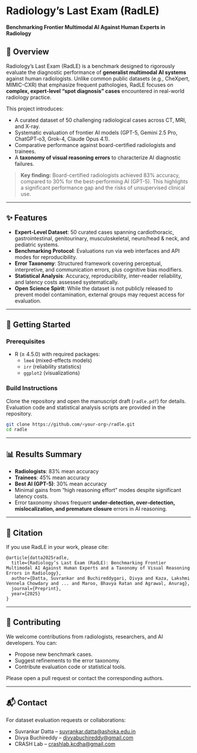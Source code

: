 # Radiology’s Last Exam (RadLE)
**Benchmarking Frontier Multimodal AI Against Human Experts in Radiology**

## 📖 Overview
Radiology’s Last Exam (RadLE) is a benchmark designed to rigorously evaluate the diagnostic performance of **generalist multimodal AI systems** against human radiologists. Unlike common public datasets (e.g., CheXpert, MIMIC-CXR) that emphasize frequent pathologies, RadLE focuses on **complex, expert-level “spot diagnosis” cases** encountered in real-world radiology practice.  

This project introduces:  
- A curated dataset of 50 challenging radiological cases across CT, MRI, and X-ray.  
- Systematic evaluation of frontier AI models (GPT-5, Gemini 2.5 Pro, ChatGPT-o3, Grok-4, Claude Opus 4.1).  
- Comparative performance against board-certified radiologists and trainees.  
- A **taxonomy of visual reasoning errors** to characterize AI diagnostic failures.  

> **Key finding:** Board-certified radiologists achieved 83% accuracy, compared to 30% for the best-performing AI (GPT-5). This highlights a significant performance gap and the risks of unsupervised clinical use.

---

## ✨ Features
- **Expert-Level Dataset**: 50 curated cases spanning cardiothoracic, gastrointestinal, genitourinary, musculoskeletal, neuro/head & neck, and pediatric systems.  
- **Benchmarking Protocol**: Evaluations run via web interfaces and API modes for reproducibility.  
- **Error Taxonomy**: Structured framework covering perceptual, interpretive, and communication errors, plus cognitive bias modifiers.  
- **Statistical Analysis**: Accuracy, reproducibility, inter-reader reliability, and latency costs assessed systematically.  
- **Open Science Spirit**: While the dataset is not publicly released to prevent model contamination, external groups may request access for evaluation.

---

## 🚀 Getting Started

### Prerequisites
- R (≥ 4.5.0) with required packages:
  - `lme4` (mixed-effects models)  
  - `irr` (reliability statistics)  
  - `ggplot2` (visualizations)  

### Build Instructions
Clone the repository and open the manuscript draft (`radle.pdf`) for details.  
Evaluation code and statistical analysis scripts are provided in the repository.

```bash
git clone https://github.com/<your-org>/radle.git
cd radle
```

---

## 📊 Results Summary
- **Radiologists**: 83% mean accuracy  
- **Trainees**: 45% mean accuracy  
- **Best AI (GPT-5)**: 30% mean accuracy  
- Minimal gains from “high reasoning effort” modes despite significant latency costs.  
- Error taxonomy shows frequent **under-detection, over-detection, mislocalization, and premature closure** errors in AI reasoning.  

---

## 📑 Citation
If you use RadLE in your work, please cite:

```
@article{datta2025radle,
  title={Radiology’s Last Exam (RadLE): Benchmarking Frontier Multimodal AI Against Human Experts and a Taxonomy of Visual Reasoning Errors in Radiology},
  author={Datta, Suvrankar and Buchireddygari, Divya and Kaza, Lakshmi Vennela Chowdary and ... and Maroo, Bhavya Ratan and Agrawal, Anurag},
  journal={Preprint},
  year={2025}
}
```

---

## 🤝 Contributing
We welcome contributions from radiologists, researchers, and AI developers. You can:  
- Propose new benchmark cases.  
- Suggest refinements to the error taxonomy.  
- Contribute evaluation code or statistical tools.  

Please open a pull request or contact the corresponding authors.

---

## 📬 Contact
For dataset evaluation requests or collaborations:  
- Suvrankar Datta – suvrankar.datta@ashoka.edu.in  
- Divya Buchireddy – divyabuchireddy@gmail.com  
- CRASH Lab – crashlab.kcdha@gmail.com  
